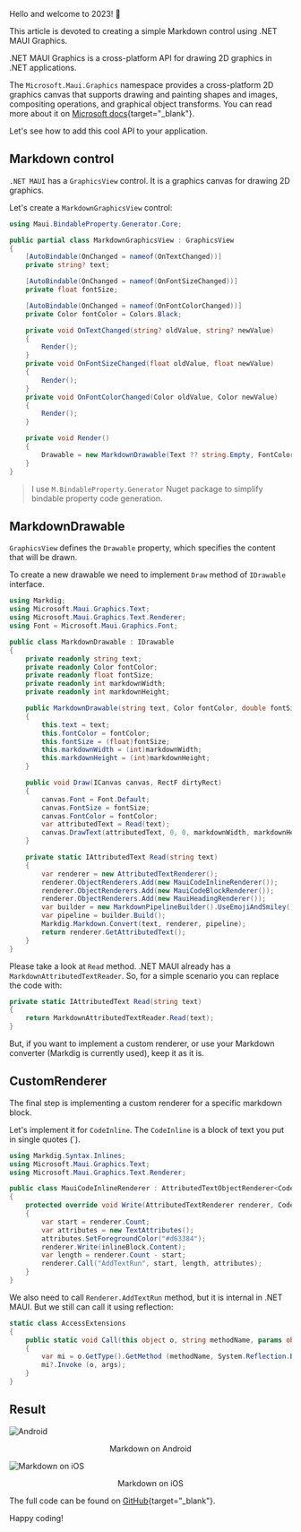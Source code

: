 Hello and welcome to 2023! 👋

This article is devoted to creating a simple Markdown control using .NET MAUI Graphics.

.NET MAUI Graphics is a cross-platform API for drawing 2D graphics in .NET applications.

The `Microsoft.Maui.Graphics` namespace provides a cross-platform 2D graphics canvas that supports drawing and painting shapes and images, compositing operations, and graphical object transforms. You can read more about it on [Microsoft docs](https://docs.microsoft.com/en-us/dotnet/maui/user-interface/graphics){target="_blank"}.

Let's see how to add this cool API to your application.

## Markdown control

`.NET MAUI` has a `GraphicsView` control. It is a graphics canvas for drawing 2D graphics.

Let's create a `MarkdownGraphicsView` control:

```csharp
using Maui.BindableProperty.Generator.Core;

public partial class MarkdownGraphicsView : GraphicsView
{
	[AutoBindable(OnChanged = nameof(OnTextChanged))]
	private string? text;

	[AutoBindable(OnChanged = nameof(OnFontSizeChanged))]
	private float fontSize;

	[AutoBindable(OnChanged = nameof(OnFontColorChanged))]
	private Color fontColor = Colors.Black;

	private void OnTextChanged(string? oldValue, string? newValue)
	{
		Render();
	}
	private void OnFontSizeChanged(float oldValue, float newValue)
	{
		Render();
	}
	private void OnFontColorChanged(Color oldValue, Color newValue)
	{
		Render();
	}

	private void Render()
	{
		Drawable = new MarkdownDrawable(Text ?? string.Empty, FontColor, FontSize, Width, Height);
	}
}
```

> I use `M.BindableProperty.Generator` Nuget package to simplify bindable property code generation.

## MarkdownDrawable

 `GraphicsView` defines the `Drawable` property, which specifies the content that will be drawn.

 To create a new drawable we need to implement `Draw` method of `IDrawable` interface.

```csharp
using Markdig;
using Microsoft.Maui.Graphics.Text;
using Microsoft.Maui.Graphics.Text.Renderer;
using Font = Microsoft.Maui.Graphics.Font;

public class MarkdownDrawable : IDrawable
{
	private readonly string text;
	private readonly Color fontColor;
	private readonly float fontSize;
	private readonly int markdownWidth;
	private readonly int markdownHeight;

	public MarkdownDrawable(string text, Color fontColor, double fontSize, double markdownWidth, double markdownHeight)
	{
		this.text = text;
		this.fontColor = fontColor;
		this.fontSize = (float)fontSize;
		this.markdownWidth = (int)markdownWidth;
		this.markdownHeight = (int)markdownHeight;
	}

	public void Draw(ICanvas canvas, RectF dirtyRect)
	{
		canvas.Font = Font.Default;
		canvas.FontSize = fontSize;
		canvas.FontColor = fontColor;
		var attributedText = Read(text);
		canvas.DrawText(attributedText, 0, 0, markdownWidth, markdownHeight);
	}

	private static IAttributedText Read(string text)
	{
		var renderer = new AttributedTextRenderer();
		renderer.ObjectRenderers.Add(new MauiCodeInlineRenderer());
		renderer.ObjectRenderers.Add(new MauiCodeBlockRenderer());
		renderer.ObjectRenderers.Add(new MauiHeadingRenderer());
		var builder = new MarkdownPipelineBuilder().UseEmojiAndSmiley().UseEmphasisExtras();
		var pipeline = builder.Build();
		Markdig.Markdown.Convert(text, renderer, pipeline);
		return renderer.GetAttributedText();
	}
}
```

Please take a look at `Read` method. .NET MAUI already has a `MarkdownAttributedTextReader`. So, for a simple scenario you can replace the code with:

```csharp
private static IAttributedText Read(string text)
{
	return MarkdownAttributedTextReader.Read(text);
}
```

But, if you want to implement a custom renderer, or use your Markdown converter (Markdig is currently used), keep it as it is.

## CustomRenderer

The final step is implementing a custom renderer for a specific markdown block.

Let's implement it for `CodeInline`. The `CodeInline` is a block of text you put in single quotes (`).

```csharp
using Markdig.Syntax.Inlines;
using Microsoft.Maui.Graphics.Text;
using Microsoft.Maui.Graphics.Text.Renderer;

public class MauiCodeInlineRenderer : AttributedTextObjectRenderer<CodeInline>
{
	protected override void Write(AttributedTextRenderer renderer, CodeInline inlineBlock)
	{
		var start = renderer.Count;
		var attributes = new TextAttributes();
		attributes.SetForegroundColor("#d63384");
		renderer.Write(inlineBlock.Content);
		var length = renderer.Count - start;
		renderer.Call("AddTextRun", start, length, attributes);
	}
}
```

We also need to call `Renderer.AddTextRun` method, but it is internal in .NET MAUI. But we still can call it using reflection:

```csharp
static class AccessExtensions
{
	public static void Call(this object o, string methodName, params object[] args)
	{
		var mi = o.GetType().GetMethod (methodName, System.Reflection.BindingFlags.NonPublic | System.Reflection.BindingFlags.Instance);
		mi?.Invoke (o, args);
	}
}
```

## Result

![Android](https://ik.imagekit.io/VladislavAntonyuk/vladislavantonyuk/articles/35/android.png)

<center>Markdown on Android</center>

![Markdown on iOS](https://ik.imagekit.io/VladislavAntonyuk/vladislavantonyuk/articles/35/ios.png)

<center>Markdown on iOS</center>

The full code can be found on [GitHub](https://github.com/VladislavAntonyuk/MauiSamples/tree/main/MauiMarkdown){target="_blank"}.

Happy coding!